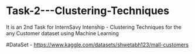 # Task-2---Clustering-Techniques


It is an 2nd Task for InternSavy Intenship -  Clustering Techniques for the any Customer dataset using Machine Learning 


#DataSet - https://www.kaggle.com/datasets/shwetabh123/mall-customers
